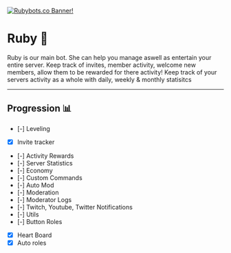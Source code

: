 [![Rubybots.co Banner!](https://cdn.discordapp.com/attachments/957399182115745802/965610415012839444/Banner_3.png)](https://rubybots.co)

# Ruby 💎

Ruby is our main bot. She can help you manage aswell as entertain your entire server. Keep track of invites, member activity, welcome new members, allow them to be rewarded for there activity! Keep track of your servers activity as a whole with daily, weekly & monthly statisitcs

---

## Progression 📊

- [-] Leveling 
- [x] Invite tracker
- [-] Activity Rewards
- [-] Server Statistics 
- [-] Economy
- [-] Custom Commands
- [-] Auto Mod
- [-] Moderation
- [-] Moderator Logs
- [-] Twitch, Youtube, Twitter Notifications
- [-] Utils
- [-] Button Roles
- [x] Heart Board
- [x] Auto roles